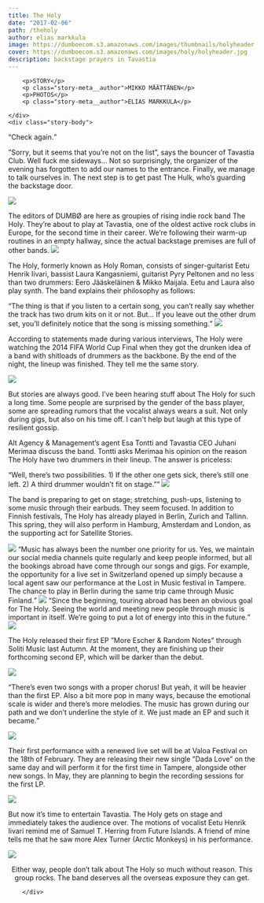 ```yaml
---
title: The Holy
date: "2017-02-06"
path: /theholy
author: elias markkula
image: https://dumboecom.s3.amazonaws.com/images/thumbnails/holyheader.jpg
cover: https://dumboecom.s3.amazonaws.com/images/holy/holyheader.jpg
description: backstage prayers in Tavastia
---
```


<div class="story">
    <div class="story-meta">
         
        <p>STORY</p>
        <p class="story-meta__author">MIKKO MÄÄTTÄNEN</p>
        <p>PHOTOS</p>
        <p class="story-meta__author">ELIAS MARKKULA</p>
  
    </div>
    <div class="story-body">
  
  <q>Check again.</q>

<p>”Sorry, but it seems that you’re not on the list”, says the bouncer of Tavastia Club. Well fuck me sideways… Not so surprisingly, the organizer of the evening has forgotten to add our names to the entrance. Finally, we manage to talk ourselves in. The next step is to get past The Hulk, who’s guarding the backstage door.</p>
    
  <img src="https://dumboecom.s3.amazonaws.com/images/holy/holy12.jpg">
  <p>The editors of DUMBØ are here as groupies of rising indie rock band The Holy. They’re about to play at Tavastia, one of the oldest active rock clubs in Europe, for the second time in their career. We’re following their warm-up routines in an empty hallway, since the actual backstage premises are full of other bands.
  
  <img src="https://dumboecom.s3.amazonaws.com/images/holy/holy3.jpg">
  
  <p>The Holy, formerly known as Holy Roman, consists of singer-guitarist Eetu Henrik Iivari, bassist Laura Kangasniemi, guitarist Pyry Peltonen and no less than two drummers: Eero Jääskeläinen & Mikko Maijala. Eetu and Laura also play synth. The band explains their philosophy as follows:</p>
  
  <q>The thing is that if you listen to a certain song, you can’t really say whether the track has two drum kits on it or not. But… If you leave out the other drum set, you’ll definitely notice that the song is missing something.</q>
  <img src="https://dumboecom.s3.amazonaws.com/images/holy/holy2.jpg">
  
  <p>According to statements made during various interviews, The Holy were watching the 2014 FIFA World Cup Final when they got the drunken idea of a band with shitloads of drummers as the backbone. By the end of the night, the lineup was finished. They tell me the same story.</p>
  <img src="https://dumboecom.s3.amazonaws.com/images/holy/holy4.jpg">
  
  <p>But stories are always good. I’ve been hearing stuff about The Holy for such a long time. Some people are surprised by the gender of the bass player, some are spreading rumors that the vocalist always wears a suit. Not only during gigs, but also on his time off. I can't help but laugh at this type of resilient gossip.</p>
  
  <p>Alt Agency & Management’s agent Esa Tontti and Tavastia CEO Juhani Merimaa discuss the band. Tontti asks Merimaa his opinion on the reason The Holy have two drummers in their lineup. The answer is priceless:</p>

<q>Well, there’s two possibilities. 1) If the other one gets sick, there’s still one left. 2) A third drummer wouldn't fit on stage.”</q>
  <img src="https://dumboecom.s3.amazonaws.com/images/holy/holy6.jpg">
  
  <p>The band is preparing to get on stage; stretching, push-ups, listening to some music through their earbuds. They seem focused. In addition to Finnish festivals, The Holy has already played in Berlin, Zurich and Tallinn. This spring, they will also perform in Hamburg, Amsterdam and London, as the supporting act for Satellite Stories.</p>
  <img src="https://dumboecom.s3.amazonaws.com/images/holy/holy8.jpg">
  <q>Music has always been the number one priority for us. Yes, we maintain our social media channels quite regularly and keep people informed, but all the bookings abroad have come through our songs and gigs. For example, the opportunity for a live set in Switzerland opened up simply because a local agent saw our performance at the Lost in Music festival in Tampere. The chance to play in Berlin during the same trip came through Music Finland.</q>
  <img src="https://dumboecom.s3.amazonaws.com/images/holy/holy7.jpg">
  <q>Since the beginning, touring abroad has been an obvious goal for The Holy. Seeing the world and meeting new people through music is important in itself. We’re going to put a lot of energy into this in the future.</q>
  
  <img src="https://dumboecom.s3.amazonaws.com/images/holy/holy5.jpg">
  <p>The Holy released their first EP ”More Escher & Random Notes” through Soliti Music last Autumn. At the moment, they are finishing up their forthcoming second EP, which will be darker than the debut.</p>
  <img src="https://dumboecom.s3.amazonaws.com/images/holy/holy15.jpg">
  
  <q>There’s even two songs with a proper chorus! But yeah, it will be heavier than the first EP. Also a bit more pop in many ways, because the emotional scale is wider and there’s more melodies. The music has grown during our path and we don’t underline the style of it. We just made an EP and such it became.</q>
  
  <img src="https://dumboecom.s3.amazonaws.com/images/holy/holy9.jpg">
  <p>Their first performance with a renewed live set will be at Valoa Festival on the 18th of February. They are releasing their new single ”Dada Love” on the same day and will perform it for the first time in Tampere, alongside other new songs. In May, they are planning to begin the recording sessions for the first LP.</p>
  
  <img src="https://dumboecom.s3.amazonaws.com/images/holy/holy10.jpg">
  
  <p>But now it’s time to entertain Tavastia. The Holy gets on stage and immediately takes the audience over. The motions of vocalist Eetu Henrik Iivari remind me of Samuel T. Herring from Future Islands. A friend of mine tells me that he saw more Alex Turner (Arctic Monkeys) in his performance.</p>
  
  <img src="https://dumboecom.s3.amazonaws.com/images/holy/holy16.jpg">
  
  <p style="text-align:center">Either way, people don’t talk about The Holy so much without reason. This group rocks. The band deserves all the overseas exposure they can get.</p>
  
        </div>
</div>